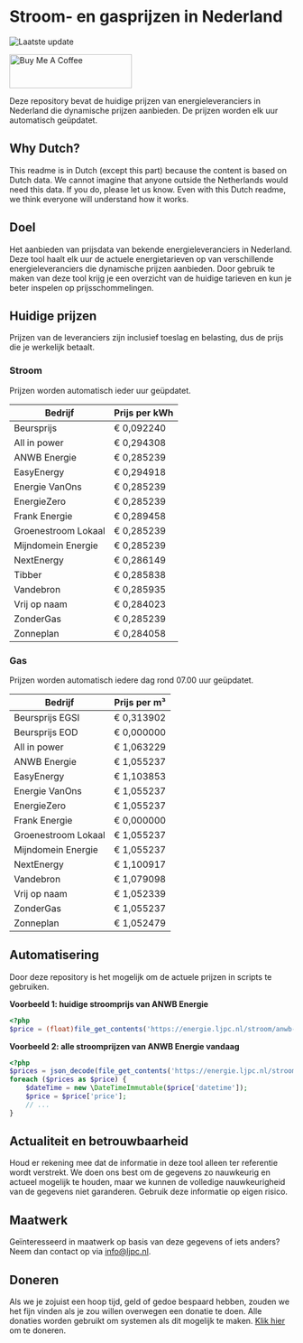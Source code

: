 # Stroom- en gasprijzen in Nederland

![Laatste update](https://img.shields.io/badge/laatste%20update-2023--09--06%2005%3A00%20CET-brightgreen)

<a href="https://www.buymeacoffee.com/Lars-" target="_blank"><img src="https://cdn.buymeacoffee.com/buttons/v2/default-orange.png" alt="Buy Me A Coffee" height="60" style="height: 60px !important;width: 217px !important;" ></a>

Deze repository bevat de huidige prijzen van energieleveranciers in Nederland die dynamische prijzen aanbieden. De prijzen worden elk uur automatisch geüpdatet.

## Why Dutch?

This readme is in Dutch (except this part) because the content is based on Dutch data. We cannot imagine that anyone outside the Netherlands would need this data. If you do, please let us know. Even with this Dutch readme, we think
everyone will understand how it works.

## Doel

Het aanbieden van prijsdata van bekende energieleveranciers in Nederland. Deze tool haalt elk uur de actuele energietarieven op van verschillende energieleveranciers die dynamische prijzen aanbieden. Door gebruik te maken van deze tool
krijg je een overzicht van de huidige tarieven en kun je beter inspelen op prijsschommelingen.

## Huidige prijzen

Prijzen van de leveranciers zijn inclusief toeslag en belasting, dus de prijs die je werkelijk betaalt.

### Stroom

Prijzen worden automatisch ieder uur geüpdatet.

 Bedrijf | Prijs per kWh 
---------|---------------
Beursprijs | € 0,092240
All in power | € 0,294308
ANWB Energie | € 0,285239
EasyEnergy | € 0,294918
Energie VanOns | € 0,285239
EnergieZero | € 0,285239
Frank Energie | € 0,289458
Groenestroom Lokaal | € 0,285239
Mijndomein Energie | € 0,285239
NextEnergy | € 0,286149
Tibber | € 0,285838
Vandebron | € 0,285935
Vrij op naam | € 0,284023
ZonderGas | € 0,285239
Zonneplan | € 0,284058


### Gas

Prijzen worden automatisch iedere dag rond 07.00 uur geüpdatet.

 Bedrijf | Prijs per m³ 
---------|--------------
Beursprijs EGSI | € 0,313902
Beursprijs EOD | € 0,000000
All in power | € 1,063229
ANWB Energie | € 1,055237
EasyEnergy | € 1,103853
Energie VanOns | € 1,055237
EnergieZero | € 1,055237
Frank Energie | € 0,000000
Groenestroom Lokaal | € 1,055237
Mijndomein Energie | € 1,055237
NextEnergy | € 1,100917
Vandebron | € 1,079098
Vrij op naam | € 1,052339
ZonderGas | € 1,055237
Zonneplan | € 1,052479


## Automatisering

Door deze repository is het mogelijk om de actuele prijzen in scripts te gebruiken.

**Voorbeeld 1: huidige stroomprijs van ANWB Energie**

```php
<?php
$price = (float)file_get_contents('https://energie.ljpc.nl/stroom/anwb-energie-nu.txt');

```

**Voorbeeld 2: alle stroomprijzen van ANWB Energie vandaag**

```php
<?php
$prices = json_decode(file_get_contents('https://energie.ljpc.nl/stroom/all-in-power-vandaag.json'),true);
foreach ($prices as $price) {
    $dateTime = new \DateTimeImmutable($price['datetime']);
    $price = $price['price'];
    // ...
}
```

## Actualiteit en betrouwbaarheid

Houd er rekening mee dat de informatie in deze tool alleen ter referentie wordt verstrekt. We doen ons best om de gegevens zo nauwkeurig en actueel mogelijk te houden, maar we kunnen de volledige nauwkeurigheid van de gegevens niet
garanderen. Gebruik deze informatie op eigen risico.

## Maatwerk

Geïnteresseerd in maatwerk op basis van deze gegevens of iets anders? Neem dan contact op
via [info@ljpc.nl](mailto:info@ljpc.nl?subject=Energie%20prijzen).

## Doneren

Als we je zojuist een hoop tijd, geld of gedoe bespaard hebben, zouden we het fijn vinden als je zou willen overwegen een
donatie te doen. Alle donaties worden gebruikt om systemen als dit mogelijk te
maken. [Klik hier](https://www.buymeacoffee.com/Lars-) om te doneren.
